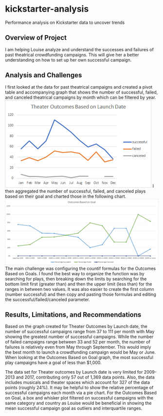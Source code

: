 # kickstarter-analysis
Performance analysis on Kickstarter data to uncover trends
## Overview of Project
I am helping Louise analyze and understand the successes and failures of past theatrical crowdfunding campaigns. This will give her a better understanding on how to set up her own successful campaign. 
## Analysis and Challenges
I first looked at the data for past theatrical campaigns and created a pivot table and accompanying graph that shows the number of successful, failed, and canceled theatrical campaigns by month which can be filtered by year. 
![Theater_Outcomes_vs_Launch.png](https://github.com/1fatpanda1/kickstarter-analysis/blob/main/Theater_Outcomes_vs_Launch.png)
I then aggregated the number of successful, failed, and canceled plays based on their goal and charted those in the following chart.
![Outcomes_vs_Goals.png](https://github.com/1fatpanda1/kickstarter-analysis/blob/main/Outcomes_vs_Goals.png)
The main challenge was configuring the countif formulas for the Outcomes Based on Goals. I found the best way to organize the function was by searching for plays, then breaking down the limits by searching for the bottom limit first (greater than) and then the upper limit (less than) for the ranges in between two values. It was also easier to create the first column (number successful) and then copy and pasting those formulas and editing the successful/failed/canceled parameter.
## Results, Limitations, and Recommendations
Based on the graph created for Theater Outcomes by Launch date, the number of successful campaigns range from 37 to 111 per month with May showing the greatest number of successful campaigns. While the number of failed campaigns range between 33 and 52 per month, the number of failures is relatively even from May through September. This would imply the best month to launch a crowdfunding campaign would be May or June. When looking at the Outcomes Based on Goal graph, the most successful play campaigns have a goal of less than $1,000. 

The data set for Theater outcomes by Launch date is very limited for 2009-2013 and 2017, contributing only 57 out of 1,369 data points. Also, the data includes musicals and theater spaces which account for 327 of the data points (roughly 24%). It may be helpful to show the relative percentage of successful campaigns each month via a pie chart. For the Outcomes Based on Goal, a box and whisker plot filtered on successful campaigns with the same category and country as Louise would be beneficial in showing the mean successful campaign goal as outliers and interquartile ranges.  
